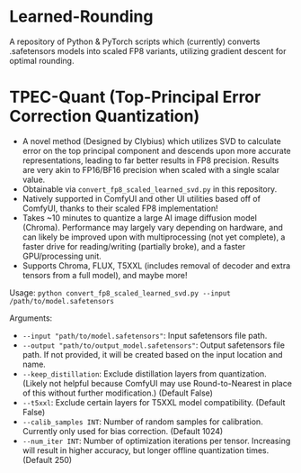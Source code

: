 # Learned-Rounding
A repository of Python &amp; PyTorch scripts which (currently) converts .safetensors models into scaled FP8 variants, utilizing gradient descent for optimal rounding.

# TPEC-Quant (Top-Principal Error Correction Quantization) 
- A novel method (Designed by Clybius) which utilizes SVD to calculate error on the top principal component and descends upon more accurate representations, leading to far better results in FP8 precision. Results are very akin to FP16/BF16 precision when scaled with a single scalar value.
- Obtainable via `convert_fp8_scaled_learned_svd.py` in this repository.
- Natively supported in ComfyUI and other UI utilities based off of ComfyUI, thanks to their scaled FP8 implementation!
- Takes ~10 minutes to quantize a large AI image diffusion model (Chroma). Performance may largely vary depending on hardware, and can likely be improved upon with multiprocessing (not yet complete), a faster drive for reading/writing (partially broke), and a faster GPU/processing unit.
- Supports Chroma, FLUX, T5XXL (includes removal of decoder and extra tensors from a full model), and maybe more!

Usage: `python convert_fp8_scaled_learned_svd.py --input /path/to/model.safetensors`

Arguments:
- `--input "path/to/model.safetensors"`: Input safetensors file path.
- `--output "path/to/output_model.safetensors"`: Output safetensors file path. If not provided, it will be created based on the input location and name.
- `--keep_distillation`: Exclude distillation layers from quantization. (Likely not helpful because ComfyUI may use Round-to-Nearest in place of this without further modification.) (Default False)
- `--t5xxl`: Exclude certain layers for T5XXL model compatibility. (Default False)
- `--calib_samples INT`: Number of random samples for calibration. Currently only used for bias correction. (Default 1024)
- `--num_iter INT`: Number of optimization iterations per tensor. Increasing will result in higher accuracy, but longer offline quantization times. (Default 250)
